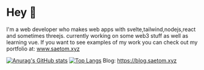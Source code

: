 # Hey 👋
I'm a web developer who makes web apps with svelte,tailwind,nodejs,react and sometimes threejs. currently working on some web3 stuff as well as learning vue.
If you want to see examples of my work you can check out my portfolio at: www.saetom.xyz

[![Anurag's GitHub stats](https://github-readme-stats.vercel.app/api?username=MatissJurevics)](https://github.com/anuraghazra/github-readme-stats)
[![Top Langs](https://github-readme-stats.vercel.app/api/top-langs/?username=MatissJurevics)](https://github.com/anuraghazra/github-readme-stats)
Blog: https://blog.saetom.xyz
